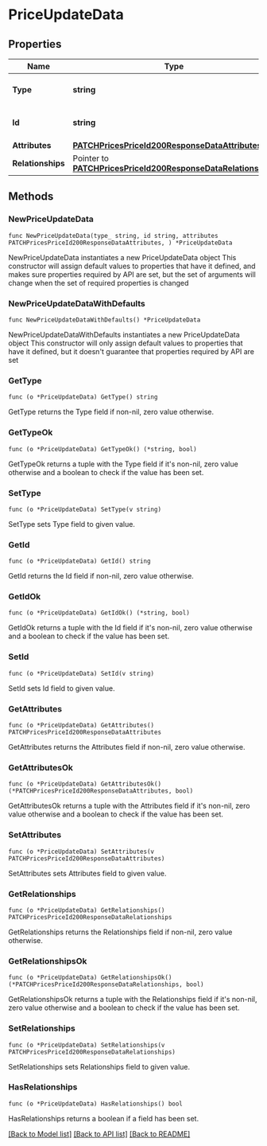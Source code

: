 # PriceUpdateData

## Properties

Name | Type | Description | Notes
------------ | ------------- | ------------- | -------------
**Type** | **string** | The resource&#39;s type | [default to "prices"]
**Id** | **string** | The resource&#39;s id | 
**Attributes** | [**PATCHPricesPriceId200ResponseDataAttributes**](PATCHPricesPriceId200ResponseDataAttributes.md) |  | 
**Relationships** | Pointer to [**PATCHPricesPriceId200ResponseDataRelationships**](PATCHPricesPriceId200ResponseDataRelationships.md) |  | [optional] 

## Methods

### NewPriceUpdateData

`func NewPriceUpdateData(type_ string, id string, attributes PATCHPricesPriceId200ResponseDataAttributes, ) *PriceUpdateData`

NewPriceUpdateData instantiates a new PriceUpdateData object
This constructor will assign default values to properties that have it defined,
and makes sure properties required by API are set, but the set of arguments
will change when the set of required properties is changed

### NewPriceUpdateDataWithDefaults

`func NewPriceUpdateDataWithDefaults() *PriceUpdateData`

NewPriceUpdateDataWithDefaults instantiates a new PriceUpdateData object
This constructor will only assign default values to properties that have it defined,
but it doesn't guarantee that properties required by API are set

### GetType

`func (o *PriceUpdateData) GetType() string`

GetType returns the Type field if non-nil, zero value otherwise.

### GetTypeOk

`func (o *PriceUpdateData) GetTypeOk() (*string, bool)`

GetTypeOk returns a tuple with the Type field if it's non-nil, zero value otherwise
and a boolean to check if the value has been set.

### SetType

`func (o *PriceUpdateData) SetType(v string)`

SetType sets Type field to given value.


### GetId

`func (o *PriceUpdateData) GetId() string`

GetId returns the Id field if non-nil, zero value otherwise.

### GetIdOk

`func (o *PriceUpdateData) GetIdOk() (*string, bool)`

GetIdOk returns a tuple with the Id field if it's non-nil, zero value otherwise
and a boolean to check if the value has been set.

### SetId

`func (o *PriceUpdateData) SetId(v string)`

SetId sets Id field to given value.


### GetAttributes

`func (o *PriceUpdateData) GetAttributes() PATCHPricesPriceId200ResponseDataAttributes`

GetAttributes returns the Attributes field if non-nil, zero value otherwise.

### GetAttributesOk

`func (o *PriceUpdateData) GetAttributesOk() (*PATCHPricesPriceId200ResponseDataAttributes, bool)`

GetAttributesOk returns a tuple with the Attributes field if it's non-nil, zero value otherwise
and a boolean to check if the value has been set.

### SetAttributes

`func (o *PriceUpdateData) SetAttributes(v PATCHPricesPriceId200ResponseDataAttributes)`

SetAttributes sets Attributes field to given value.


### GetRelationships

`func (o *PriceUpdateData) GetRelationships() PATCHPricesPriceId200ResponseDataRelationships`

GetRelationships returns the Relationships field if non-nil, zero value otherwise.

### GetRelationshipsOk

`func (o *PriceUpdateData) GetRelationshipsOk() (*PATCHPricesPriceId200ResponseDataRelationships, bool)`

GetRelationshipsOk returns a tuple with the Relationships field if it's non-nil, zero value otherwise
and a boolean to check if the value has been set.

### SetRelationships

`func (o *PriceUpdateData) SetRelationships(v PATCHPricesPriceId200ResponseDataRelationships)`

SetRelationships sets Relationships field to given value.

### HasRelationships

`func (o *PriceUpdateData) HasRelationships() bool`

HasRelationships returns a boolean if a field has been set.


[[Back to Model list]](../README.md#documentation-for-models) [[Back to API list]](../README.md#documentation-for-api-endpoints) [[Back to README]](../README.md)


